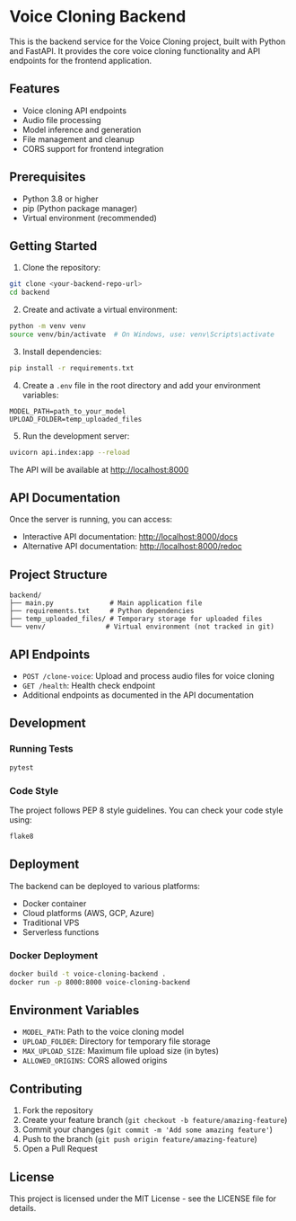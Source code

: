 # Voice Cloning Backend

This is the backend service for the Voice Cloning project, built with Python and FastAPI. It provides the core voice cloning functionality and API endpoints for the frontend application.

## Features

- Voice cloning API endpoints
- Audio file processing
- Model inference and generation
- File management and cleanup
- CORS support for frontend integration

## Prerequisites

- Python 3.8 or higher
- pip (Python package manager)
- Virtual environment (recommended)

## Getting Started

1. Clone the repository:
```bash
git clone <your-backend-repo-url>
cd backend
```

2. Create and activate a virtual environment:
```bash
python -m venv venv
source venv/bin/activate  # On Windows, use: venv\Scripts\activate
```

3. Install dependencies:
```bash
pip install -r requirements.txt
```

4. Create a `.env` file in the root directory and add your environment variables:
```env
MODEL_PATH=path_to_your_model
UPLOAD_FOLDER=temp_uploaded_files
```

5. Run the development server:
```bash
uvicorn api.index:app --reload
```

The API will be available at [http://localhost:8000](http://localhost:8000)

## API Documentation

Once the server is running, you can access:
- Interactive API documentation: [http://localhost:8000/docs](http://localhost:8000/docs)
- Alternative API documentation: [http://localhost:8000/redoc](http://localhost:8000/redoc)

## Project Structure

```
backend/
├── main.py              # Main application file
├── requirements.txt     # Python dependencies
├── temp_uploaded_files/ # Temporary storage for uploaded files
└── venv/               # Virtual environment (not tracked in git)
```

## API Endpoints

- `POST /clone-voice`: Upload and process audio files for voice cloning
- `GET /health`: Health check endpoint
- Additional endpoints as documented in the API documentation

## Development

### Running Tests
```bash
pytest
```

### Code Style
The project follows PEP 8 style guidelines. You can check your code style using:
```bash
flake8
```

## Deployment

The backend can be deployed to various platforms:

- Docker container
- Cloud platforms (AWS, GCP, Azure)
- Traditional VPS
- Serverless functions

### Docker Deployment
```bash
docker build -t voice-cloning-backend .
docker run -p 8000:8000 voice-cloning-backend
```

## Environment Variables

- `MODEL_PATH`: Path to the voice cloning model
- `UPLOAD_FOLDER`: Directory for temporary file storage
- `MAX_UPLOAD_SIZE`: Maximum file upload size (in bytes)
- `ALLOWED_ORIGINS`: CORS allowed origins

## Contributing

1. Fork the repository
2. Create your feature branch (`git checkout -b feature/amazing-feature`)
3. Commit your changes (`git commit -m 'Add some amazing feature'`)
4. Push to the branch (`git push origin feature/amazing-feature`)
5. Open a Pull Request

## License

This project is licensed under the MIT License - see the LICENSE file for details. 